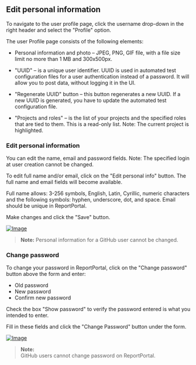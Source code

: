 ## Edit personal information

To navigate to the user profile page, click the username drop-down in the right
header and select the "Profile" option.

The user Profile page consists of the following elements:

- Personal information and photo – JPEG, PNG, GIF file, with a file size limit no more than 1 MB and 300x500px.

- "UUID" – is a unique user identifier. UUID is used in automated test
configuration files for a user authentication instead of a password. It will
allow you to post data, without logging it in the UI.

- "Regenerate UUID" button – this button regenerates a new UUID. If a
new UUID is generated, you have to update the automated test configuration file.

- "Projects and roles" – is the list of your projects and the specified roles that are tied to them. This
is a read-only list. Note: The current project is highlighted.

### Edit personal information

You can edit the name, email and password fields. Note: The specified login at user
creation cannot be changed.

To edit full name and/or email, click on the "Edit personal info" button. The full
name and email fields will become available.

Full name allows: 3-256 symbols, English, Latin, Cyrillic, numeric characters and the
following symbols: hyphen, underscore, dot, and space. Email should be unique in ReportPortal.

Make changes and click the "Save" button.

[ ![Image](Images/userGuide/userAccount/editPersonalInfo.png) ](https://youtu.be/OLjn090hk18)

>**Note:**
Personal information for a GitHub user cannot be changed.  


### Change password

To change your password in ReportPortal, click on the "Change password" button
above the form and enter:

- Old password
- New password
- Confirm new password

Check the box "Show password" to verify the password entered is what you intended to enter.

Fill in these fields and click the "Change Password" button under the form.

[ ![Image](Images/userGuide/userAccount/changePassword.png) ](https://youtu.be/sb_TNHGAIMw)

>**Note:**  
GitHub users cannot change password on ReportPortal.
